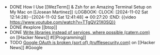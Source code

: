 - DONE How I Use [[WezTerm]] & Zsh for an Amazing Terminal Setup on My Mac on [[Josean Martinez]]
  :LOGBOOK:
  CLOCK: [2024-11-02 Sat 12:14:28]--[2024-11-02 Sat 12:41:48] =>  00:27:20
  :END:
  {{video https://www.youtube.com/watch?v=TTgQV21X0SQ}}
- DONE #explore [[btop]]
- DONE [Write libraries instead of services, where possible (catern.com)](https://news.ycombinator.com/item?id=38393032) on [[Hacker News]] #[[Programming]]
- TODO [Google OAuth is broken (sort of) (trufflesecurity.com)](https://news.ycombinator.com/item?id=38720544) on [[Hacker News]] #Google